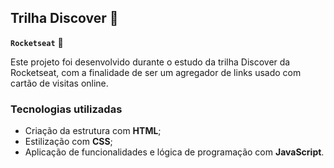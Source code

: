 ## Trilha Discover 🔎
**`Rocketseat`** 🚀

Este projeto foi desenvolvido durante o estudo da trilha Discover da Rocketseat, com a finalidade de ser um agregador de links usado com cartão de visitas online. 

### Tecnologias utilizadas 
  - Criação da estrutura com **HTML**; 
  - Estilização com **CSS**;
  - Aplicação de funcionalidades e lógica de programação com **JavaScript**.